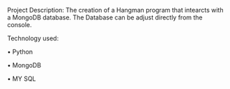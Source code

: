 Project Description:
The creation of a Hangman program that intearcts with a MongoDB database.
The Database can be adjust directly from the console.


Technology used:

• Python

• MongoDB

• MY SQL
